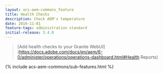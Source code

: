 ```yaml
---
layout: acs-aem-commons_feature
title: Health Checks
description: Check AEM's temperature
date: 2016-11-01
feature-tags: administration standard
initial-release: 3.4.0
---
```


> [Add health checks to your Granite WebUI](https://docs.adobe.com/docs/en/aem/6-0/administer/operations/operations-dashboard.html#Health Reports)

{% include acs-aem-commons/sub-features.html %}

